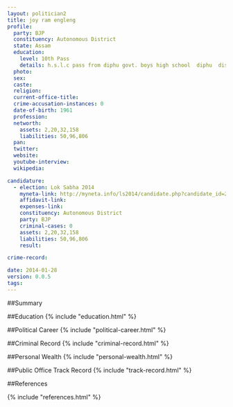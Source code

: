 ```yaml
---
layout: politician2
title: joy ram engleng
profile: 
  party: BJP
  constituency: Autonomous District
  state: Assam
  education: 
    level: 10th Pass
    details: h.s.l.c pass from diphu govt. boys high school  diphu  dist.karbi anglong year 1983
  photo: 
  sex: 
  caste: 
  religion: 
  current-office-title: 
  crime-accusation-instances: 0
  date-of-birth: 1961
  profession: 
  networth: 
    assets: 2,20,32,158
    liabilities: 50,96,806
  pan: 
  twitter: 
  website: 
  youtube-interview: 
  wikipedia: 

candidature: 
  - election: Lok Sabha 2014
    myneta-link: http://myneta.info/ls2014/candidate.php?candidate_id=2270
    affidavit-link: 
    expenses-link: 
    constituency: Autonomous District 
    party: BJP
    criminal-cases: 0
    assets: 2,20,32,158
    liabilities: 50,96,806
    result:  

crime-record: 

date: 2014-01-28
version: 0.0.5
tags: 
---
```

##Summary


##Education
{% include "education.html" %}


##Political Career
{% include "political-career.html" %}


##Criminal Record
{% include "criminal-record.html" %}


##Personal Wealth
{% include "personal-wealth.html" %}


##Public Office Track Record
{% include "track-record.html" %}


##References


{% include "references.html" %}